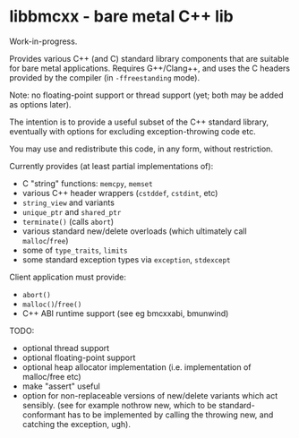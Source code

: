 # libbmcxx - bare metal C++ lib

Work-in-progress.

Provides various C++ (and C) standard library components that are suitable for bare metal
applications. Requires G++/Clang++, and uses the C headers provided by the compiler
(in `-ffreestanding` mode).

Note: no floating-point support or thread support (yet; both may be added as options later).

The intention is to provide a useful subset of the C++ standard library, eventually with
options for excluding exception-throwing code etc.

You may use and redistribute this code, in any form, without restriction.

Currently provides (at least partial implementations of):
- C "string" functions: `memcpy`, `memset`
- various C++ header wrappers (`cstddef`, `cstdint`, etc)
- `string_view` and variants
- `unique_ptr` and `shared_ptr`
- `terminate()` (calls `abort`)
- various standard new/delete overloads (which ultimately call `malloc`/`free`)
- some of `type_traits`, `limits`
- some standard exception types via `exception`, `stdexcept`

Client application must provide:
- `abort()`
- `malloc()`/`free()`
- C++ ABI runtime support (see eg bmcxxabi, bmunwind)

TODO:
- optional thread support
- optional floating-point support
- optional heap allocator implementation (i.e. implementation of malloc/free etc)
- make "assert" useful
- option for non-replaceable versions of new/delete variants which act sensibly.
  (see for example nothrow new, which to be standard-conformant has to be implemented
  by calling the throwing new, and catching the exception, ugh).
